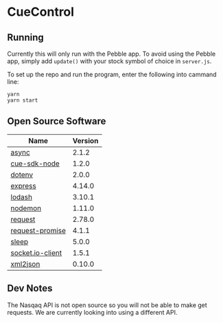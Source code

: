 # CueControl

Running
---
Currently this will only run with the Pebble app. 
To avoid using the Pebble app, simply add `update()` with your stock symbol of choice in `server.js`.

To set up the repo and run the program, enter the following into cammand line:

```
yarn
yarn start
```

Open Source Software
---
|Name|Version|
|----|-------|
|[async](https://github.com/caolan/async)|2.1.2|
|[cue-sdk-node](https://github.com/Yannicked/node-cue-sdk)|1.2.0|
|[dotenv](https://github.com/motdotla/dotenv)|2.0.0|
|[express](https://github.com/expressjs/express)|4.14.0|
|[lodash](https://github.com/lodash/lodash)|3.10.1|
|[nodemon](https://github.com/remy/nodemon)|1.11.0|
|[request](https://github.com/request/request)|2.78.0|
|[request-promise](https://github.com/request/request-promise)|4.1.1|
|[sleep](https://github.com/erikdubbelboer/node-sleep)|5.0.0|
|[socket.io-client](https://github.com/socketio/socket.io-client)|1.5.1|
|[xml2json](https://github.com/buglabs/node-xml2json)|0.10.0|

Dev Notes
---
The Nasqaq API is not open source so you will not be able to make get requests. We are currently looking into using a different API.
